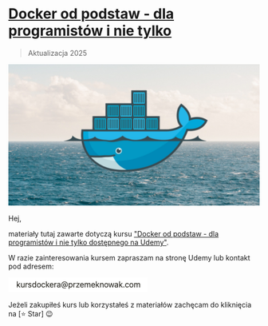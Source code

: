 # [Docker od podstaw - dla programistów i nie tylko](https://www.udemy.com/course/docker-od-podstaw-dla-programistow-i-nie-tylko/?referralCode=39F9BBE841432712F0F4)

> Aktualizacja 2025

![logo](./img/logo.png)

Hej,

materiały tutaj zawarte dotyczą kursu ["Docker od podstaw - dla programistów i nie tylko dostępnego na Udemy"](https://www.udemy.com/course/docker-od-podstaw-dla-programistow-i-nie-tylko/?referralCode=39F9BBE841432712F0F4).

W razie zainteresowania kursem zapraszam na stronę Udemy lub kontakt pod adresem:

![email](./img/email.png)

Jeżeli zakupiłeś kurs lub korzystałeś z materiałów zachęcam do kliknięcia na [⭐ Star] 😉
